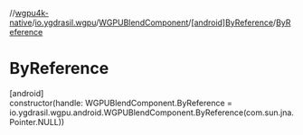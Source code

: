 //[wgpu4k-native](../../../../index.md)/[io.ygdrasil.wgpu](../../index.md)/[WGPUBlendComponent](../index.md)/[[android]ByReference](index.md)/[ByReference](-by-reference.md)

# ByReference

[android]\
constructor(handle: WGPUBlendComponent.ByReference = io.ygdrasil.wgpu.android.WGPUBlendComponent.ByReference(com.sun.jna.Pointer.NULL))